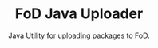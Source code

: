 ---
title: "FoD Java Uploader"
menu: "Jenkins Plugin"
subtitle: "Java Utility for uploading packages to FoD."
type: fod
git: https://github.com/fod-dev/fod-uploader-java
documentation: https://github.com/fod-dev/fod-uploader-java
output: true
---